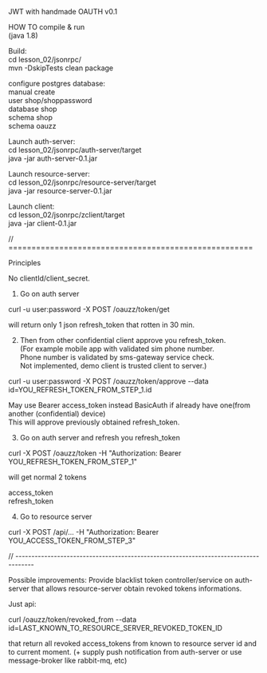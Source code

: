 JWT with handmade OAUTH v0.1

HOW TO compile & run  
(java 1.8)

Build:  
cd lesson_02/jsonrpc/  
mvn -DskipTests clean package 

configure postgres database:  
manual create  
user shop/shoppassword  
database shop  
schema shop  
schema oauzz  
  
Launch auth-server:  
cd lesson_02/jsonrpc/auth-server/target  
java -jar auth-server-0.1.jar  
  
Launch resource-server:  
cd lesson_02/jsonrpc/resource-server/target  
java -jar resource-server-0.1.jar  
  
Launch client:  
cd lesson_02/jsonrpc/zclient/target  
java -jar client-0.1.jar  
  
  
  
// =====================================================  
  
Principles

No clientId/client_secret. 
   

1. Go on auth server 
 
curl -u user:password -X POST /oauzz/token/get
  
will return only 1 json refresh_token that rotten in 30 min.
      
  
       
2. Then from other confidential client approve you refresh_token.  
(For example mobile app with validated sim phone number.  
Phone number is validated by sms-gateway service check.   
Not implemented, demo client is trusted client to server.)  
  
curl -u user:password -X POST /oauzz/token/approve --data id=YOU_REFRESH_TOKEN_FROM_STEP_1.id  
  
May use Bearer access_token instead BasicAuth if already have one(from another (confidential) device)  
This will approve previously obtained refresh_token.  
  
  
  
3. Go on auth server and refresh you refresh_token  
  
curl -X POST /oauzz/token -H "Authorization: Bearer YOU_REFRESH_TOKEN_FROM_STEP_1"  
  
will get normal 2 tokens  
  
access_token  
refresh_token  
  
  
     
4. Go to resource server
  
curl -X POST /api/... -H "Authorization: Bearer YOU_ACCESS_TOKEN_FROM_STEP_3" 
  
  
// ------------------------------------------------------------------------------------  
    
Possible improvements:
Provide blacklist token controller/service on auth-server that allows resource-server
obtain revoked tokens informations.
  
Just api:

curl /oauzz/token/revoked_from --data id=LAST_KNOWN_TO_RESOURCE_SERVER_REVOKED_TOKEN_ID
  
that return all revoked access_tokens from known to resource server id and to current moment.
(+ supply push notification from auth-server or use message-broker like rabbit-mq, etc)
  
